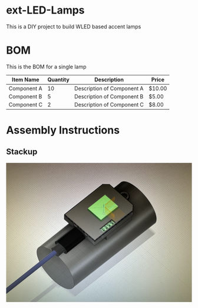 # ext-LED-Lamps
 This is a DIY project to build WLED based accent lamps

 # BOM

This is the BOM for a single lamp

| Item Name      | Quantity | Description                   | Price   |
|----------------|----------|-------------------------------|---------|
| Component A    | 10       | Description of Component A    | $10.00  |
| Component B    | 5        | Description of Component B    | $5.00   |
| Component C    | 2        | Description of Component C    | $8.00   |



 # Assembly Instructions

 ## Stackup
 ![Stackup](pics/IMG_0200.HEIC)
